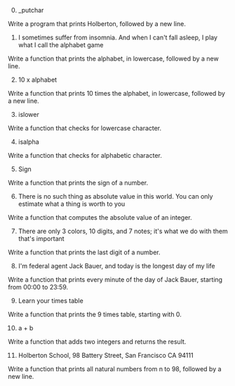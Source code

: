 0. _putchar

Write a program that prints Holberton, followed by a new line.

1. I sometimes suffer from insomnia. And when I can't fall asleep, I play what I call the alphabet game

Write a function that prints the alphabet, in lowercase, followed by a new line.

2. 10 x alphabet

Write a function that prints 10 times the alphabet, in lowercase, followed by a new line.

3. islower

Write a function that checks for lowercase character.

4. isalpha

Write a function that checks for alphabetic character.

5. Sign

Write a function that prints the sign of a number.

6. There is no such thing as absolute value in this world. You can only estimate what a thing is worth to you

Write a function that computes the absolute value of an integer.

7. There are only 3 colors, 10 digits, and 7 notes; it's what we do with them that's important

Write a function that prints the last digit of a number.

8. I'm federal agent Jack Bauer, and today is the longest day of my life

Write a function that prints every minute of the day of Jack Bauer, starting from 00:00 to 23:59.

9. Learn your times table

Write a function that prints the 9 times table, starting with 0.

10. a + b

Write a function that adds two integers and returns the result.

11. Holberton School, 98 Battery Street, San Francisco CA 94111

Write a function that prints all natural numbers from n to 98, followed by a new line.


